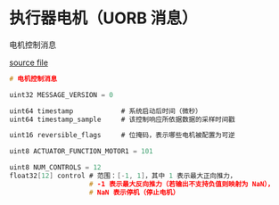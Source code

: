 # 执行器电机（UORB 消息）

电机控制消息

[source file](https://github.com/PX4/PX4-Autopilot/blob/main/msg/versioned/ActuatorMotors.msg)

```c
# 电机控制消息

uint32 MESSAGE_VERSION = 0

uint64 timestamp			# 系统启动后时间（微秒）
uint64 timestamp_sample	    # 该控制响应所依据数据的采样时间戳

uint16 reversible_flags     # 位掩码，表示哪些电机被配置为可逆

uint8 ACTUATOR_FUNCTION_MOTOR1 = 101

uint8 NUM_CONTROLS = 12
float32[12] control # 范围：[-1, 1]，其中 1 表示最大正向推力，
                    # -1 表示最大反向推力（若输出不支持负值则映射为 NaN），
                    # NaN 表示停机（停止电机）

```
